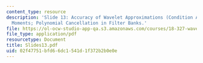 ```yaml
---
content_type: resource
description: 'Slide 13: Accuracy of Wavelet Approximations (Condition A); Vanishing
  Moments; Polynomial Cancellation in Filter Banks.'
file: https://ol-ocw-studio-app-qa.s3.amazonaws.com/courses/18-327-wavelets-filter-banks-and-applications-spring-2003/02f47751bfd66dc1541d1f372b2b0e0e_Slides13.pdf
file_type: application/pdf
resourcetype: Document
title: Slides13.pdf
uid: 02f47751-bfd6-6dc1-541d-1f372b2b0e0e
---
```


